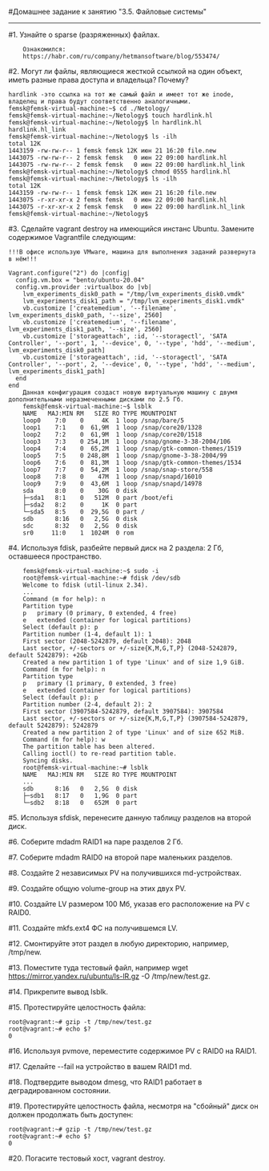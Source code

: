 #Домашнее задание к занятию "3.5. Файловые системы"
__________________________________________________________________________________________
#1. Узнайте о sparse (разряженных) файлах.

        Ознакомился:
        https://habr.com/ru/company/hetmansoftware/blog/553474/

#2. Могут ли файлы, являющиеся жесткой ссылкой на один объект, иметь разные права доступа и владельца? Почему?

    hardlink -это ссылка на тот же самый файл и имеет тот же inode, владелец и права будут соответственно аналогичными.
    femsk@femsk-virtual-machine:~$ cd ./Netology/
    femsk@femsk-virtual-machine:~/Netology$ touch hardlink.hl
    femsk@femsk-virtual-machine:~/Netology$ ln hardlink.hl hardlink.hl_link
    femsk@femsk-virtual-machine:~/Netology$ ls -ilh
    total 12K
    1443159 -rw-rw-r-- 1 femsk femsk 12K июн 21 16:20 file.new
    1443075 -rw-rw-r-- 2 femsk femsk   0 июн 22 09:00 hardlink.hl
    1443075 -rw-rw-r-- 2 femsk femsk   0 июн 22 09:00 hardlink.hl_link
    femsk@femsk-virtual-machine:~/Netology$ chmod 0555 hardlink.hl
    femsk@femsk-virtual-machine:~/Netology$ ls -ilh
    total 12K
    1443159 -rw-rw-r-- 1 femsk femsk 12K июн 21 16:20 file.new
    1443075 -r-xr-xr-x 2 femsk femsk   0 июн 22 09:00 hardlink.hl
    1443075 -r-xr-xr-x 2 femsk femsk   0 июн 22 09:00 hardlink.hl_link
    femsk@femsk-virtual-machine:~/Netology$


#3. Сделайте vagrant destroy на имеющийся инстанс Ubuntu. Замените содержимое Vagrantfile следующим:

    !!!В офисе использую VMware, машина для выполнения заданий развернута в нём!!!
    
    Vagrant.configure("2") do |config|
      config.vm.box = "bento/ubuntu-20.04"
      config.vm.provider :virtualbox do |vb|
        lvm_experiments_disk0_path = "/tmp/lvm_experiments_disk0.vmdk"
        lvm_experiments_disk1_path = "/tmp/lvm_experiments_disk1.vmdk"
        vb.customize ['createmedium', '--filename', lvm_experiments_disk0_path, '--size', 2560]
        vb.customize ['createmedium', '--filename', lvm_experiments_disk1_path, '--size', 2560]
        vb.customize ['storageattach', :id, '--storagectl', 'SATA Controller', '--port', 1, '--device', 0, '--type', 'hdd', '--medium', lvm_experiments_disk0_path]
        vb.customize ['storageattach', :id, '--storagectl', 'SATA Controller', '--port', 2, '--device', 0, '--type', 'hdd', '--medium', lvm_experiments_disk1_path]
      end
    end
        Данная конфигурация создаст новую виртуальную машину с двумя дополнительными неразмеченными дисками по 2.5 Гб.
        femsk@femsk-virtual-machine:~$ lsblk
        NAME   MAJ:MIN RM   SIZE RO TYPE MOUNTPOINT
        loop0    7:0    0     4K  1 loop /snap/bare/5
        loop1    7:1    0  61,9M  1 loop /snap/core20/1328
        loop2    7:2    0  61,9M  1 loop /snap/core20/1518
        loop3    7:3    0 254,1M  1 loop /snap/gnome-3-38-2004/106
        loop4    7:4    0  65,2M  1 loop /snap/gtk-common-themes/1519
        loop5    7:5    0 248,8M  1 loop /snap/gnome-3-38-2004/99
        loop6    7:6    0  81,3M  1 loop /snap/gtk-common-themes/1534
        loop7    7:7    0  54,2M  1 loop /snap/snap-store/558
        loop8    7:8    0    47M  1 loop /snap/snapd/16010
        loop9    7:9    0  43,6M  1 loop /snap/snapd/14978
        sda      8:0    0    30G  0 disk
        ├─sda1   8:1    0   512M  0 part /boot/efi
        ├─sda2   8:2    0     1K  0 part
        └─sda5   8:5    0  29,5G  0 part /
        sdb      8:16   0   2,5G  0 disk
        sdc      8:32   0   2,5G  0 disk
        sr0     11:0    1  1024M  0 rom
             
#4. Используя fdisk, разбейте первый диск на 2 раздела: 2 Гб, оставшееся пространство.
        
        femsk@femsk-virtual-machine:~$ sudo -i
        root@femsk-virtual-machine:~# fdisk /dev/sdb
        Welcome to fdisk (util-linux 2.34).
        ...
        Command (m for help): n
        Partition type
        p   primary (0 primary, 0 extended, 4 free)
        e   extended (container for logical partitions)
        Select (default p): p
        Partition number (1-4, default 1): 1
        First sector (2048-5242879, default 2048): 2048
        Last sector, +/-sectors or +/-size{K,M,G,T,P} (2048-5242879, default 5242879): +2Gb
        Created a new partition 1 of type 'Linux' and of size 1,9 GiB.
        Command (m for help): n
        Partition type
        p   primary (1 primary, 0 extended, 3 free)
        e   extended (container for logical partitions)
        Select (default p): p
        Partition number (2-4, default 2): 2
        First sector (3907584-5242879, default 3907584): 3907584
        Last sector, +/-sectors or +/-size{K,M,G,T,P} (3907584-5242879, default 5242879): 5242879
        Created a new partition 2 of type 'Linux' and of size 652 MiB.
        Command (m for help): w
        The partition table has been altered.
        Calling ioctl() to re-read partition table.
        Syncing disks.
        root@femsk-virtual-machine:~# lsblk
        NAME   MAJ:MIN RM   SIZE RO TYPE MOUNTPOINT
        ...        
        sdb      8:16   0   2,5G  0 disk
        ├─sdb1   8:17   0   1,9G  0 part
        └─sdb2   8:18   0   652M  0 part
    
#5. Используя sfdisk, перенесите данную таблицу разделов на второй диск.



#6. Соберите mdadm RAID1 на паре разделов 2 Гб.



#7. Соберите mdadm RAID0 на второй паре маленьких разделов.



#8. Создайте 2 независимых PV на получившихся md-устройствах.



#9. Создайте общую volume-group на этих двух PV.



#10. Создайте LV размером 100 Мб, указав его расположение на PV с RAID0.



#11. Создайте mkfs.ext4 ФС на получившемся LV.



#12. Смонтируйте этот раздел в любую директорию, например, /tmp/new.


#13. Поместите туда тестовый файл, например wget https://mirror.yandex.ru/ubuntu/ls-lR.gz -O /tmp/new/test.gz.

#14. Прикрепите вывод lsblk.

#15. Протестируйте целостность файла:

    root@vagrant:~# gzip -t /tmp/new/test.gz
    root@vagrant:~# echo $?
    0
    
    
#16. Используя pvmove, переместите содержимое PV с RAID0 на RAID1.



#17. Сделайте --fail на устройство в вашем RAID1 md.



#18. Подтвердите выводом dmesg, что RAID1 работает в деградированном состоянии.



#19. Протестируйте целостность файла, несмотря на "сбойный" диск он должен продолжать быть доступен:

    root@vagrant:~# gzip -t /tmp/new/test.gz
    root@vagrant:~# echo $?
    0
    
#20. Погасите тестовый хост, vagrant destroy.
